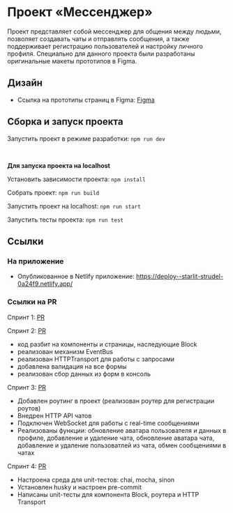 # Проект «Мессенджер»

Проект представляет собой мессенджер для общения между людьми, позволяет создавать чаты и отправлять сообщения, а также поддерживает регистрацию пользователей и настройку личного профиля. Специально для данного проекта были разработаны оригинальные макеты прототипов в Figma.


## Дизайн
* Ссылка на прототипы страниц в Figma: [Figma](https://www.figma.com/file/me5oYcITEChaxIxB5qp7eb/Messenger?type=design&node-id=0%3A1&mode=design&t=WSzzQVo3A9UDVYMM-1)

## Сборка и запуск проекта

Запустить проект в режиме разработки: `npm run dev`

&nbsp;

**Для запуска проекта на localhost**

Установить зависимости проекта: `npm install`

Собрать проект: `npm run build`

Запустить проект на localhost: `npm run start`

Запустить тесты проекта: `npm run test`

## Ссылки

### На приложение

* Опубликованное в Netlify приложение: https://deploy--starlit-strudel-0a24f9.netlify.app/

### Ссылки на PR

Спринт 1: [PR](https://github.com/ZuevaDarya/middle.messenger.praktikum.yandex/pull/7)

Спринт 2: [PR](https://github.com/ZuevaDarya/middle.messenger.praktikum.yandex/pull/8) 
 * код разбит на компоненты и страницы, наследующие Block
 * реализован механизм EventBus
 * реализован HTTPTransport для работы с запросами
 * добавлена валидация на все формы
 * реализован сбор данных из форм в консоль

 Спринт 3: [PR](https://github.com/ZuevaDarya/middle.messenger.praktikum.yandex/pull/9)
 * Добавлен роутинг в проект (реализован роутер для регистрации роутов)
 * Внедрен HTTP API чатов
 * Подключен WebSocket для работы с real-time сообщениями
 * Реализованы функции: обновление аватара пользователя и данных в профиле, добавление и удаление чата,
 обновление аватара чата, добавление и удаление пользоватлей из чата, обмен сообщениями в чатах

 Спринт 4: [PR]()
 * Настроена среда для unit-тестов: chai, mocha, sinon
 * Установлен husky и настроен pre-commit
 * Написаны unit-тесты для компонента Block, роутера и HTTP Transport
